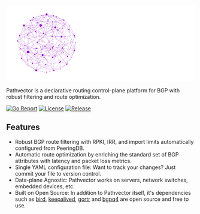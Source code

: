 <!-- This empty header is there to make mkdocs remove the title -->
#

![Banner](assets/banner.png)

Pathvector is a declarative routing control-plane platform for BGP with robust filtering and route optimization.

[![Go Report](https://goreportcard.com/badge/github.com/natesales/pathvector?style=for-the-badge)](https://goreportcard.com/report/github.com/natesales/pathvector)
[![License](https://img.shields.io/github/license/natesales/pathvector?style=for-the-badge)](https://github.com/natesales/pathvector/blob/main/LICENSE)
[![Release](https://img.shields.io/github/v/release/natesales/pathvector?style=for-the-badge)](https://github.com/natesales/pathvector/releases)

## Features

* Robust BGP route filtering with RPKI, IRR, and import limits automatically configured from PeeringDB.
* Automatic route optimization by enriching the standard set of BGP attributes with latency and packet loss metrics. 
* Single YAML configuration file: Want to track your changes? Just commit your file to version control.
* Data-plane Agnostic: Pathvector works on servers, network switches, embedded devices, etc.
* Built on Open Source: In addition to Pathvector itself, it's dependencies such as [bird](https://gitlab.nic.cz/labs/bird/), [keepalived](https://github.com/acassen/keepalived), [gortr](https://github.com/cloudflare/gortr) and [bgpq4](https://github.com/bgp/bgpq4) are open source and free to use.
